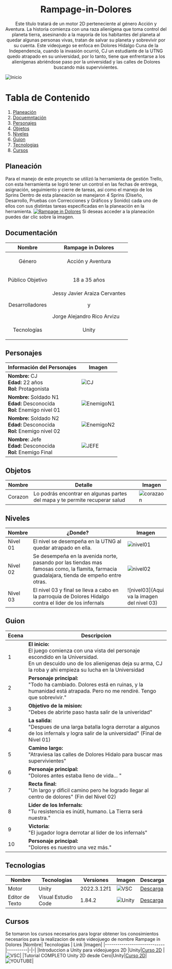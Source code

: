 <h1 align="center">
 Rampage-in-Dolores
</h1>
<p align = "center">
Este título tratará de un motor 2D perteneciente al género Acción y Aventura. La historia comienza con una raza alienígena que toma control del planeta tierra, asesinando a la mayoría de los habitantes del planeta al quedar algunas personas vivas, tratan de salvar su planeta y sobrevivir por su cuenta. Este videojuego se enfoca en Dolores Hidalgo Cuna de la Independencia, cuando la invasión ocurrió, CJ un estudiante de la UTNG quedo atrapado en su universidad, por lo tanto, tiene que enfrentarse a los alienígenas abriéndose paso por la universidad y las calles de Dolores buscando más supervivientes.
</p>

 ![Inicio](Recursos/Imagenes/PantallaDeInicio.png)

# Tabla de Contenido
1. [Planeación](#planeación)
2. [Docuemntación](#documentación)
3. [Personajes](#personajes)
4. [Objetos](#objetos)
5. [Niveles](#niveles)
6. [Guion](#guion)
7. [Tecnologias](#tecnologias)
8. [Cursos](#cursos)

## Planeación

Para el manejo de este proyecto se utilizó la herramienta de gestión Trello, con esta herramienta se logró tener un control en las fechas de entrega, asignación, seguimiento y cierre de tareas, así como el manejo de los Sprins
Dentro de esta planeación se manejaron 4 Sprins  (Diseño, Desarrollo, Pruebas con Correcciones y Gráficos y Sonido) cada uno de ellos con sus distintas tareas especificadas en la planeación en la herramienta.
[![Rampage in Dolores](Recursos/Imagenes/Trello.png)](https://trello.com/invite/b/gSOHMoco/ATTI30bae9661405075f4dc8e277c053d957BF3BAC1D/rampage-dolores) Si deseas acceder a la planeación puedes dar clic sobre la imagen.


## Documentación
| Nombre              | Rampage in Dolores                       |
|---------------------|------------------------------------------|
| <p align = "center">Género </p>          | <p align = "center">Acción y Aventura</p>|
|<p align = "center">Público Objetivo</p>  | <p align = "center">18 a 35 años</p>     |
|<p align = "center">Desarrolladores</p>| Jessy Javier Araiza Cervantes <br> <p align = "center">y</p>  Jorge Alejandro Rico Arvizu |
|<p align = "center">Tecnologías </p>| <p align = "center">Unity</p>            |

## Personajes
| Información del Personajes  | Imagen                        |
|-----------------------------|-------------------------------|
| **Nombre:** CJ <br> **Edad:** 22 años <br>  **Rol:** Protagonista      | ![CJ](Recursos/Imagenes/CJ_Personaje.png) |
| **Nombre:** Soldado N1 <br> **Edad:** Desconocida <br>  **Rol:** Enemigo nivel 01    | ![EnemigoN1](Recursos/Imagenes/EnemigoN1.png) |
| **Nombre:** Soldado N2 <br> **Edad:** Desconocida <br>  **Rol:** Enemigo nivel 02    | ![EnemigoN2](Recursos/Imagenes/EnemigoN2.png) |
| **Nombre:** Jefe <br> **Edad:** Desconocida <br>  **Rol:** Enemigo Final    | ![JEFE](Recursos/Imagenes/ElJefe.png) |

## Objetos
|Nombre | Detalle| Imagen |
|-|-|-| 
|Corazon | Lo podrás encontrar en algunas partes del mapa y te permite recuperar salud | ![corazaon](Recursos/Imagenes/Corazones.png)|

## Niveles
|Nombre| ¿Donde? |Imagen|
|-|-|-|
|Nivel 01|El nivel se desempeña en la UTNG al quedar atrapado en ella.| ![nivel01](Recursos/Imagenes/Nivel01.png)|
|Nivel 02|Se desempeña en la avenida norte, pasando por las tiendas mas famosas como, la flamita, farmacia guadalajara, tienda de empeño entre otras.| ![nivel02](Recursos/Imagenes/Nivel02.png)|
|Nivel 03|El nivel 03 y final se lleva a cabo en la parroquia de Dolores Hidalgo contra el lider de los infernals|![nivel03](Aqui va la imagen del nivel 03) |

## Guion
|Ecena | Descripcion |
|- |-|
|1|**El inicio:** <br> El juego comienza con una vista del personaje escondido en la Universidad. <br> En un descuido uno de los alienigenas deja su arma, CJ la roba y ahi empieza su lucha en la Universidad|
|2|**Personaje principal:** <br> "Todo ha cambiado. Dolores está en ruinas, y la humanidad está atrapada. Pero no me rendiré. Tengo que sobrevivir."|
|3|**Objetivo de la mision:** <br> "Debes de abrirte paso hasta salir de la univeridad"|
|4|**La salida:** <br> "Despues de una larga batalla logra derrotar a algunos de los infernals y logra salir de la universidad" (Final de Nivel 01)|
|5|**Camino largo:** <br> "Atraviesa las calles de Dolores Hidalo para buscar mas supervivientes"|
|6|**Personaje principal:** <br> "Dolores antes estaba lleno de vida... "|
|7|**Recta final:** <br> "Un largo y dificil camino pero he logrado llegar al centro de dolores" (Fin del Nivel 02)|
|8|**Lider de los Infernals:** <br> "Tu resistencia es inútil, humano. La Tierra será nuestra."|
|9|**Victoria:** <br> "El jugador logra derrotar al lider de los infernals"|
|10|**Personaje principal:** <br> "Dolores es nuestro una vez más."|

## Tecnologias

|Nombre| Tecnologias  | Versiones            |Imagen|Descarga|
|-----------------------------|----------|-|-|-|
|Motor |Unity|2022.3.12f1|![VSC](Recursos/Imagenes/VSC.png)|[Descarga](https://unity.com/es/download)|
|Editor de Texto|Visual Estudio Code|1.84.2|![Unity](Recursos/Imagenes/UnityHub.png)|[Descarga](https://code.visualstudio.com/)|

## Cursos

Se tomaron los cursos necesarios para lograr obtener los conosimientos necesarios para la realizacion de este videojuego de nombre Rampage in Dolores 
|Nombre| Tecnologias  | Link        |Imagen|
|-----------------------------|----------|-|-|
|Introduccion a Unity para videojuegos 2D |Unity|[Curso 2D](https://www.domestika.org/es/courses/716-introduccion-a-unity-para-videojuegos-2d/course) |![VSC](Recursos/Imagenes/Curso_2DDomestica.png)|
|Tutorial COMPLETO Unity 2D desde Cero|Unity|[Curso 2D](https://www.youtube.com/watch?v=GbmRt0wydQU&pp=ygUOY3Vyc28gMmQgdW5pdHk%3D)|![YOUTUBE](Recursos/Imagenes/Curso_2DYoutube.png)|
